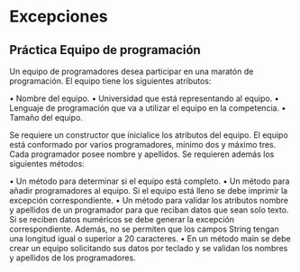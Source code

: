 # Excepciones
## Práctica Equipo de programación
Un equipo de programadores desea participar en una maratón de programación. El equipo tiene los siguientes atributos:

• Nombre del equipo.
• Universidad que está representando al equipo. 
• Lenguaje de programación que va a utilizar el equipo en la competencia.
• Tamaño del equipo.

Se requiere un constructor que inicialice los atributos del equipo. El equipo está conformado por varios programadores, mínimo dos 
y máximo tres. Cada programador posee nombre y apellidos. Se requieren además los siguientes métodos:

• Un método para determinar si el equipo está completo.
• Un método para añadir programadores al equipo. Si el equipo está lleno se debe imprimir la excepción correspondiente.
• Un método para validar los atributos nombre y apellidos de un programador para que reciban datos que sean solo texto. Si se 
reciben datos numéricos se debe generar la excepción correspondiente. Además, no se permiten que los campos String tengan 
una longitud igual o superior a 20 caracteres.
• En un método main se debe crear un equipo solicitando sus datos por teclado y se validan los nombres y apellidos de los 
programadores.
